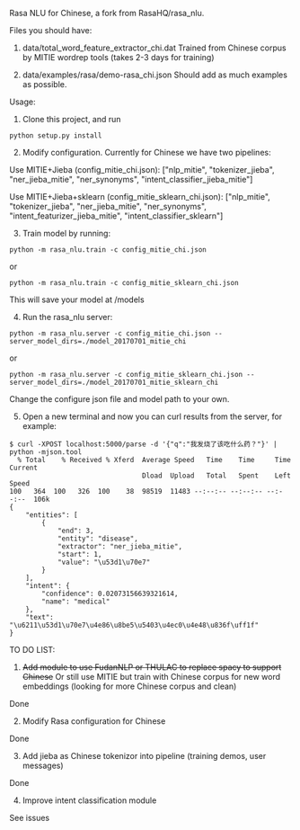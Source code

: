 Rasa NLU for Chinese, a fork from RasaHQ/rasa_nlu.

Files you should have:

1. data/total_word_feature_extractor_chi.dat 
Trained from Chinese corpus by MITIE wordrep tools (takes 2-3 days for training)

2. data/examples/rasa/demo-rasa_chi.json
Should add as much examples as possible.

Usage:

1. Clone this project, and run
```
python setup.py install
```

2. Modify configuration. 
Currently for Chinese we have two pipelines:

Use MITIE+Jieba (config_mitie_chi.json):
["nlp_mitie", "tokenizer_jieba", "ner_jieba_mitie", "ner_synonyms", "intent_classifier_jieba_mitie"]

Use MITIE+Jieba+sklearn (config_mitie_sklearn_chi.json):
["nlp_mitie", "tokenizer_jieba", "ner_jieba_mitie", "ner_synonyms", "intent_featurizer_jieba_mitie", "intent_classifier_sklearn"]

3. Train model by running:
```
python -m rasa_nlu.train -c config_mitie_chi.json
```
or
```
python -m rasa_nlu.train -c config_mitie_sklearn_chi.json
```
This will save your model at /models

4. Run the rasa_nlu server:
```
python -m rasa_nlu.server -c config_mitie_chi.json --server_model_dirs=./model_20170701_mitie_chi
```
or
```
python -m rasa_nlu.server -c config_mitie_sklearn_chi.json --server_model_dirs=./model_20170701_mitie_sklearn_chi
```
Change the configure json file and model path to your own.

5. Open a new terminal and now you can curl results from the server, for example:

```
$ curl -XPOST localhost:5000/parse -d '{"q":"我发烧了该吃什么药？"}' | python -mjson.tool
  % Total    % Received % Xferd  Average Speed   Time    Time     Time  Current
                                 Dload  Upload   Total   Spent    Left  Speed
100   364  100   326  100    38  98519  11483 --:--:-- --:--:-- --:--:--  106k
{
    "entities": [
        {
            "end": 3,
            "entity": "disease",
            "extractor": "ner_jieba_mitie",
            "start": 1,
            "value": "\u53d1\u70e7"
        }
    ],
    "intent": {
        "confidence": 0.02073156639321614,
        "name": "medical"
    },
    "text": "\u6211\u53d1\u70e7\u4e86\u8be5\u5403\u4ec0\u4e48\u836f\uff1f"
}
```


TO DO LIST:

1. ~~Add module to use FudanNLP or THULAC to replace spacy to support Chinese~~
Or still use MITIE but train with Chinese corpus for new word embeddings (looking for more Chinese corpus and clean)

Done

2. Modify Rasa configuration for Chinese

Done

3. Add jieba as Chinese tokenizor into pipeline (training demos, user messages)

Done

4. Improve intent classification module

See issues



